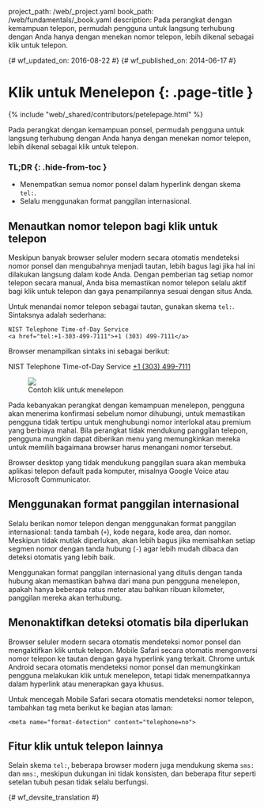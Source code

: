 project_path: /web/_project.yaml
book_path: /web/fundamentals/_book.yaml
description: Pada perangkat dengan kemampuan telepon, permudah pengguna untuk langsung terhubung dengan Anda hanya dengan menekan nomor telepon, lebih dikenal sebagai klik untuk telepon.

{# wf_updated_on: 2016-08-22 #}
{# wf_published_on: 2014-06-17 #}

# Klik untuk Menelepon {: .page-title }

{% include "web/_shared/contributors/petelepage.html" %}

Pada perangkat dengan kemampuan ponsel, permudah pengguna untuk langsung terhubung
dengan Anda hanya dengan menekan nomor telepon, lebih dikenal sebagai klik untuk telepon.

### TL;DR {: .hide-from-toc }

* Menempatkan semua nomor ponsel dalam hyperlink dengan skema <code>tel:</code>.
* Selalu menggunakan format panggilan internasional.


## Menautkan nomor telepon bagi klik untuk telepon

Meskipun banyak browser seluler modern secara otomatis mendeteksi nomor ponsel 
dan mengubahnya menjadi tautan, lebih bagus lagi jika hal ini dilakukan langsung dalam kode Anda.
Dengan pemberian tag setiap nomor telepon secara manual, Anda bisa memastikan nomor telepon selalu
aktif bagi klik untuk telepon dan gaya penampilannya sesuai dengan situs Anda.

Untuk menandai nomor telepon sebagai tautan, gunakan skema `tel:`.  Sintaksnya adalah 
sederhana:


    NIST Telephone Time-of-Day Service 
    <a href="tel:+1-303-499-7111">+1 (303) 499-7111</a>

Browser menampilkan sintaks ini sebagai berikut:

NIST Telephone Time-of-Day Service <a href="tel:+1-303-499-7111">+1 (303) 499-7111</a>

<div class="attempt-right">
  <figure>
    <img src="images/click-to-call_framed.jpg" >
    <figcaption>Contoh klik untuk menelepon</figcaption>
  </figure>
</div>

Pada kebanyakan perangkat dengan kemampuan menelepon, pengguna akan menerima
konfirmasi sebelum nomor dihubungi, untuk memastikan pengguna tidak
tertipu untuk menghubungi nomor interlokal atau premium yang berbiaya mahal.
Bila perangkat tidak mendukung panggilan telepon, pengguna mungkin dapat diberikan
menu yang memungkinkan mereka untuk memilih bagaimana browser harus menangani nomor tersebut.

Browser desktop yang tidak mendukung panggilan suara akan membuka aplikasi telepon
default pada komputer, misalnya Google Voice atau Microsoft
Communicator.

## Menggunakan format panggilan internasional

Selalu berikan nomor telepon dengan menggunakan format panggilan internasional: 
tanda tambah (`+`), kode negara, kode area, dan nomor.  Meskipun tidak mutlak
diperlukan, akan lebih bagus jika memisahkan setiap segmen nomor dengan
tanda hubung (`-`) agar lebih mudah dibaca dan deteksi otomatis yang lebih baik.

Menggunakan format panggilan internasional yang ditulis dengan tanda hubung akan memastikan bahwa dari mana pun
pengguna menelepon, apakah hanya beberapa ratus meter atau bahkan ribuan
kilometer, panggilan mereka akan terhubung.

## Menonaktifkan deteksi otomatis bila diperlukan

Browser seluler modern secara otomatis mendeteksi nomor ponsel dan mengaktifkan
klik untuk telepon. Mobile Safari secara otomatis mengonversi nomor telepon ke tautan
dengan gaya hyperlink yang terkait. Chrome untuk Android secara otomatis
mendeteksi nomor ponsel dan memungkinkan pengguna melakukan klik untuk menelepon, tetapi tidak menempatkannya
dalam hyperlink atau menerapkan gaya khusus.

Untuk mencegah Mobile Safari secara otomatis mendeteksi nomor telepon, tambahkan
tag meta berikut ke bagian atas laman:


    <meta name="format-detection" content="telephone=no">


## Fitur klik untuk telepon lainnya

Selain skema `tel:`, beberapa browser modern juga mendukung skema `sms:`
dan `mms:`, meskipun dukungan ini tidak konsisten, dan beberapa
fitur seperti setelan tubuh pesan tidak selalu berfungsi. 


{# wf_devsite_translation #}
